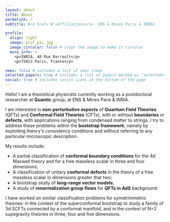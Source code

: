 ```yaml
---
layout: about
title: About
permalink: /
subtitle: #<a href='#'>Affiliations</a>. ENS & Mines Paris & INRIA

profile:
  align: right
  image: prof_pic.jpg
  image_circular: false # crops the image to make it circular
  more_info: >
    <p>INRIA, 48 Rue Barrault</p>
    <p>75013 Paris, France</p>

news: false # includes a list of news items
selected_papers: true # includes a list of papers marked as "selected={true}"
social: true # includes social icons at the bottom of the page
---
```



Hello! I am a theoretical physicists currently working as a postdoctoral researcher at **Quantic** group, at ENS & Mines Paris & INRIA.

I am interested in **non-perturbative aspects** of **Quantum Field Theories** (QFTs) and **Conformal Field Theories** (CFTs), with or without **boundaries** or **defects**, with applications ranging from condensed matter to strings. I try to address these problems within the **bootstrap framework**, namely by exploiting theory's consistency conditions and without referring to any particular microscopic description.

My results include: 

  - A partial classification of **conformal boundary conditions** for the 4d Maxwell theory and for a free massless scalar in three and four dimensions;
  - A classification of unitary **conformal defects** in the theory of a free massless scalar in dimensions greater that two;
  - A bootstrap study of **long-range vector models**;
  - A study of **renormalization group flows** for **QFTs in AdS** background.
  
I have worked on similar classification problems for symetrimmetric theories: in the context of the superconformal bootstrap to study a family of 3d SCFTs connected by a conformal manifold, and in the context of N=2 supegravity theories in three, four and five dimensions.

